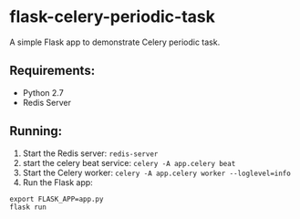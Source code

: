 # flask-celery-periodic-task
A simple Flask app to demonstrate Celery periodic task. 

## Requirements:
* Python 2.7
* Redis Server
## Running:
1. Start the Redis server: `redis-server` 
2. start the celery beat service: `celery -A app.celery beat`
3. Start the Celery worker: `celery -A app.celery worker --loglevel=info`
4. Run the Flask app:
```
export FLASK_APP=app.py
flask run
```

